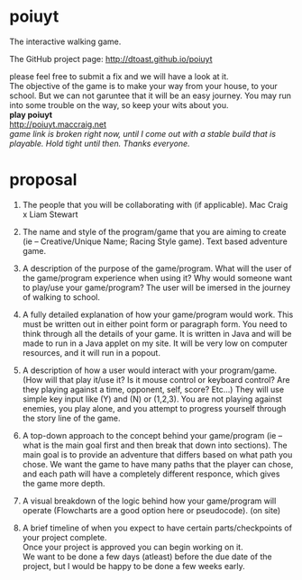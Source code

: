 poiuyt
======

The interactive walking game.

The GitHub project page: http://dtoast.github.io/poiuyt

please feel free to submit a fix and we will have a look at it. 
<br>
The objective of the game is to make your way from your house, to your school. But we can not garuntee that it will be an easy journey. You may run into some trouble on the way, so keep your wits about you. 
<br>
<b>play poiuyt</b>
<br>
http://poiuyt.maccraig.net
<br>
<i>game link is broken right now, until I come out with a stable build that is playable. Hold tight until then. Thanks everyone.</i>


proposal
======
1.	The people that you will be collaborating with (if applicable).
Mac Craig x Liam Stewart

2.	The name and style of the program/game that you are aiming to create (ie – Creative/Unique Name; Racing Style game).
Text based adventure game.

3.	A description of the purpose of the game/program.  What will the user of the game/program experience when using it?  Why would someone want to play/use your game/program?
The user will be imersed in the journey of walking to school. 

4.	A fully detailed explanation of how your game/program would work.  This must be written out in either point form or paragraph form.  You need to think through all the details of your game.
It is written in Java and will be made to run in a Java applet on my site. It will be very low on computer resources, and it will run in a popout.

5.	A description of how a user would interact with your program/game.  (How will that play it/use it?  Is it mouse control or keyboard control? Are they playing against a time, opponent, self, score? Etc…)
They will use simple key input like (Y) and (N) or (1,2,3). You are not playing against enemies, you play alone, and you attempt to progress yourself through the story line of the game. 

6.	A top-down approach to the concept behind your game/program (ie – what is the main goal first and then break that down into sections).
The main goal is to provide an adventure that differs based on what path you chose. We want the game to have many paths that the player can chose, and each path will have a completely different responce, which gives the game more depth. 

7.	A visual breakdown of the logic behind how your game/program will operate (Flowcharts are a good option here or pseudocode).
(on site)

8.	A brief timeline of when you expect to have certain parts/checkpoints of your project complete.  
Once your project is approved you can begin working on it.  
We want to be done a few days (atleast) before the due date of the project, but I would be happy to be done a few weeks early.
